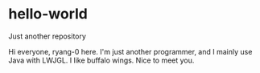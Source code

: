 # hello-world
Just another repository

Hi everyone, ryang-0 here. I'm just another programmer, and I mainly use Java with LWJGL.
I like buffalo wings.
Nice to meet you.
